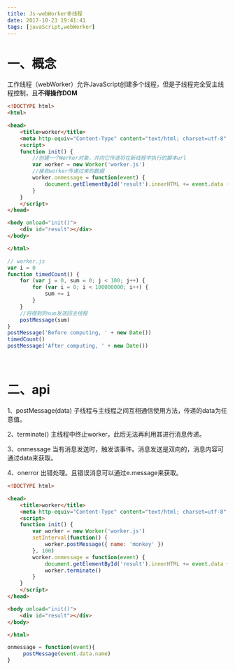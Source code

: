 ```yaml
---
title: Js-webWorker多线程
date: 2017-10-23 19:41:41
tags: [javaScript,webWorker]
---
```


# 一、概念

工作线程（webWorker）允许JavaScript创建多个线程，但是子线程完全受主线程控制，且**不得操作DOM**

```html
<!DOCTYPE html>
<html>

<head>
    <title>worker</title>
    <meta http-equiv="Content-Type" content="text/html; charset=utf-8" />
    <script>
    function init() {
        //创建一个Worker对象，并向它传递将在新线程中执行的脚本url
        var worker = new Worker('worker.js')
        //接收worker传递过来的数据
        worker.onmessage = function(event) {
            document.getElementById('result').innerHTML += event.data + "<br/>"
        }
    }
    </script>
</head>

<body onload="init()">
    <div id="result"></div>
</body>

</html>
```

```javascript
// worker.js
var i = 0
function timedCount() {
    for (var j = 0, sum = 0; j < 100; j++) {
        for (var i = 0; i < 100000000; i++) {
            sum += i
        }
    }
    //将得到的sum发送回主线程
    postMessage(sum)
}
postMessage('Before computing, ' + new Date())
timedCount()
postMessage('After computing, ' + new Date())
```

<br/>

<!--more-->

# 二、api

1、postMessage(data)  子线程与主线程之间互相通信使用方法，传递的data为任意值。

2、terminate()  主线程中终止worker，此后无法再利用其进行消息传递。

3、onmessage  当有消息发送时，触发该事件。消息发送是双向的，消息内容可通过data来获取。

4、onerror  出错处理。且错误消息可以通过e.message来获取。

```html
<!DOCTYPE html>

<head>
    <title>worker</title>
    <meta http-equiv="Content-Type" content="text/html; charset=utf-8" />
    <script>
    function init() {
        var worker = new Worker('worker.js')
        setInterval(function() {
            worker.postMessage({ name: 'monkey' })
        }, 100)
        worker.onmessage = function(event) {
            document.getElementById('result').innerHTML += event.data + "<br/>"
            worker.terminate()
        }
    }
    </script>
</head>

<body onload="init()">
    <div id="result"></div>
</body>

</html>
```

```javascript
onmessage = function(event){
     postMessage(event.data.name)
}
```

